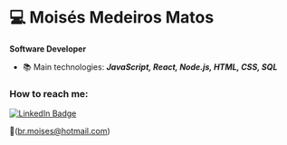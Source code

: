 # :computer: Moisés Medeiros Matos 

**Software Developer**

- 📚 Main technologies: **_JavaScript, React, Node.js, HTML, CSS, SQL_**

### How to reach me:

[![LinkedIn Badge](https://img.icons8.com/offices/30/000000/linkedin.png)](https://www.linkedin.com/in/mois%C3%A9s-medeiros/)

:email:(br.moises@hotmail.com)

